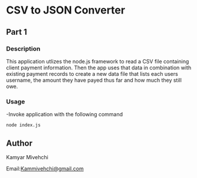 # CSV to JSON Converter 


## Part 1
### Description

This application utlizes the node.js framework to read a CSV file containing client payment information. Then the app uses that data in combination with existing payment records to create a new data file that lists each users username, the amount they have payed thus far and how much they still owe. 

### Usage

-Invoke application with the following command

`node index.js`

## Author
Kamyar Mivehchi

Email:Kammivehchi@gmail.com


